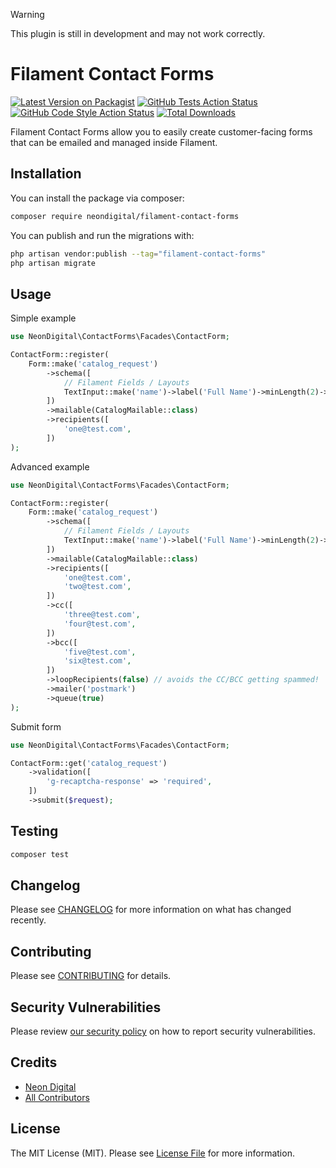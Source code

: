 > [!WARNING]
> This plugin is still in development and may not work correctly.

# Filament Contact Forms

[![Latest Version on Packagist](https://img.shields.io/packagist/v/:vendor_slug/:package_slug.svg?style=flat-square)](https://packagist.org/packages/:vendor_slug/:package_slug)
[![GitHub Tests Action Status](https://img.shields.io/github/actions/workflow/status/:vendor_slug/:package_slug/run-tests.yml?branch=main&label=tests&style=flat-square)](https://github.com/:vendor_slug/:package_slug/actions?query=workflow%3Arun-tests+branch%3Amain)
[![GitHub Code Style Action Status](https://img.shields.io/github/actions/workflow/status/:vendor_slug/:package_slug/fix-php-code-style-issues.yml?branch=main&label=code%20style&style=flat-square)](https://github.com/:vendor_slug/:package_slug/actions?query=workflow%3A"Fix+PHP+code+style+issues"+branch%3Amain)
[![Total Downloads](https://img.shields.io/packagist/dt/:vendor_slug/:package_slug.svg?style=flat-square)](https://packagist.org/packages/:vendor_slug/:package_slug)

Filament Contact Forms allow you to easily create customer-facing forms that can be emailed and managed inside Filament.

## Installation

You can install the package via composer:

```bash
composer require neondigital/filament-contact-forms
```

You can publish and run the migrations with:

```bash
php artisan vendor:publish --tag="filament-contact-forms"
php artisan migrate
```

## Usage

Simple example
```php
use NeonDigital\ContactForms\Facades\ContactForm;

ContactForm::register(
    Form::make('catalog_request')
        ->schema([
            // Filament Fields / Layouts
            TextInput::make('name')->label('Full Name')->minLength(2)->required(),
        ])
        ->mailable(CatalogMailable::class)
        ->recipients([
            'one@test.com',
        ])
);
``` 

Advanced example   
```php
use NeonDigital\ContactForms\Facades\ContactForm;

ContactForm::register(
    Form::make('catalog_request')
        ->schema([
            // Filament Fields / Layouts
            TextInput::make('name')->label('Full Name')->minLength(2)->required(),
        ])
        ->mailable(CatalogMailable::class)
        ->recipients([
            'one@test.com',
            'two@test.com',
        ])
        ->cc([
            'three@test.com',
            'four@test.com',
        ])
        ->bcc([
            'five@test.com',
            'six@test.com',
        ])
        ->loopRecipients(false) // avoids the CC/BCC getting spammed!
        ->mailer('postmark')
        ->queue(true)
);
```

Submit form
```php
use NeonDigital\ContactForms\Facades\ContactForm;

ContactForm::get('catalog_request')
    ->validation([
        'g-recaptcha-response' => 'required',
    ])
    ->submit($request);
```

## Testing

```bash
composer test
```

## Changelog

Please see [CHANGELOG](CHANGELOG.md) for more information on what has changed recently.

## Contributing

Please see [CONTRIBUTING](.github/CONTRIBUTING.md) for details.

## Security Vulnerabilities

Please review [our security policy](../../security/policy) on how to report security vulnerabilities.

## Credits

- [Neon Digital](https://github.com/neondigital)
- [All Contributors](../../contributors)

## License

The MIT License (MIT). Please see [License File](LICENSE.md) for more information.
